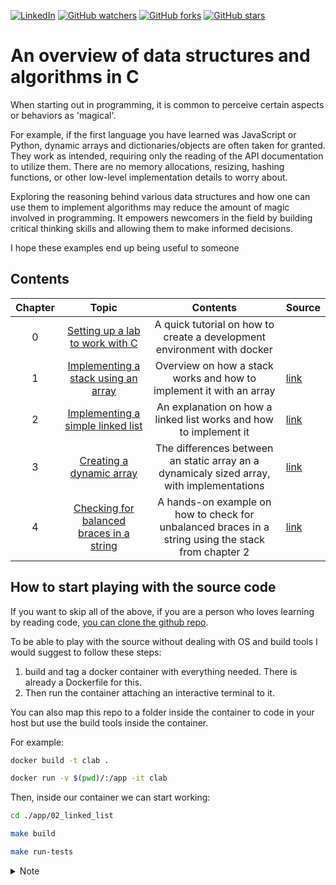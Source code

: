 [![LinkedIn](https://img.shields.io/badge/linkedin-%230077B5.svg?style=sociale&logo=linkedin&logoColor=white)](https://www.linkedin.com/in/lautaro-jayat/)
[![GitHub watchers](https://img.shields.io/github/watchers/lautarojayat/data-structures-and-algorithms-in-c.svg?style=social&label=Watch)](https://GitHub.com/lautarojayat/data-structures-and-algorithms-in-c/watchers/)
[![GitHub forks](https://img.shields.io/github/forks/lautarojayat/data-structures-and-algorithms-in-c.svg?style=social&label=Fork)](https://GitHub.com/lautarojayat/data-structures-and-algorithms-in-c/network/)
[![GitHub stars](https://img.shields.io/github/stars/lautarojayat/data-structures-and-algorithms-in-c.svg?style=social&label=Star)](https://GitHub.com/lautarojayat/data-structures-and-algorithms-in-c/stargazers/)

# An overview of data structures and algorithms in C

When starting out in programming, it is common to perceive certain aspects or behaviors as 'magical'.

For example, if the first language you have learned was JavaScript or Python, dynamic arrays and dictionaries/objects are often taken for granted. They work as intended, requiring only the reading of the API documentation to utilize them. There are no memory allocations, resizing, hashing functions, or other low-level implementation details to worry about.

Exploring the reasoning behind various data structures and how one can use them to implement algorithms may reduce the amount of magic involved in programming. It empowers newcomers in the field by building critical thinking skills and allowing them to make informed decisions.

I hope these examples end up being useful to someone

## Contents

| Chapter |                                     Topic                                      |                                              Contents                                               | Source                                                                                                              |
| :-----: | :----------------------------------------------------------------------------: | :-------------------------------------------------------------------------------------------------: | ------------------------------------------------------------------------------------------------------------------- |
|    0    |        [Setting up a lab to work with C](00_setting_up_the_lab/readme.md)        |               A quick tutorial on how to create a development environment with docker               |
|    1    | [Implementing a stack using an array](01_stack_array_implementation/readme.md) |                 Overview on how a stack works and how to implement it with an array                 | [link](https://github.com/LautaroJayat/data-structures-and-algorithms-in-c/tree/main/01_stack_array_implementation) |
|    2    |         [Implementing a simple linked list](02_linked_list/readme.md)          |                  An explanation on how a linked list works and how to implement it                  | [link](https://github.com/LautaroJayat/data-structures-and-algorithms-in-c/tree/main/02_linked_list)                |
|    3    |             [Creating a dynamic array](03_dynamic_array/readme.md)             |      The differences between an static array an a dynamicaly sized array, with implementations      | [link](https://github.com/LautaroJayat/data-structures-and-algorithms-in-c/tree/main/03_dynamic_array)              |
|    4    | [Checking for balanced braces in a string](04_check_balanced_braces/readme.md) | A hands-on example on how to check for unbalanced braces in a string using the stack from chapter 2 | [link](https://github.com/LautaroJayat/data-structures-and-algorithms-in-c/tree/main/04_check_balanced_braces)      |

## How to start playing with the source code

If you want to skip all of the above, if you are a person who loves learning by reading code, [you can clone the github repo](https://github.com/LautaroJayat/data-structures-and-algorithms-in-c).

To be able to play with the source without dealing with OS and build tools I would suggest to follow these steps:

1. build and tag a docker container with everything needed. There is already a Dockerfile for this.
2. Then run the container attaching an interactive terminal to it.

You can also map this repo to a folder inside the container to code in your host but use the build tools inside the container.

For example:

```bash
docker build -t clab .

docker run -v $(pwd)/:/app -it clab
```

Then, inside our container we can start working:

```bash
cd ./app/02_linked_list

make build

make run-tests
```

<details>

<summary> Note </summary>

Keep in mind I'm not a C expert nor I know all the conventions for this language.
I will strive to keep all the examples and the source as _correct_ as I can.
Also, If you read something odd, you can [make a PR](https://github.com/LautaroJayat/data-structures-and-algorithms-in-c/pulls) or [fill an issue](https://github.com/LautaroJayat/data-structures-and-algorithms-in-c/issues) in the [github repo](https://github.com/LautaroJayat/data-structures-and-algorithms-in-c).

</details>
